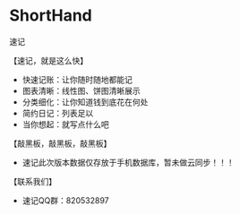 # ShortHand
速记

【速记，就是这么快】
- 快速记账：让你随时随地都能记
- 图表清晰：线性图、饼图清晰展示
- 分类细化：让你知道钱到底花在何处
- 简约日记：列表足以
- 当你想起：就写点什么吧


【敲黑板，敲黑板，敲黑板】
- 速记此次版本数据仅存放于手机数据库，暂未做云同步！！！

【联系我们】

- 速记QQ群：820532897
